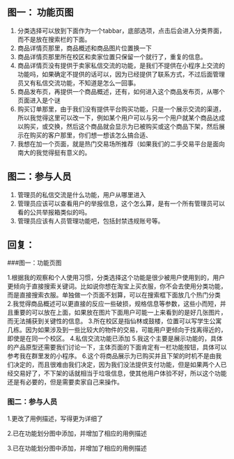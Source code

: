 ## 图一： 功能页图

1. 分类选择可以放到下面作为一个tabbar，底部选项，点击后会进入分类界面，而不是放在搜索栏的下面。
2. 商品详情页那里，商品概述和商品图片位置换一下
3. 商品详情页那里所在校区和卖家位置只保留一个就行了，重复的信息。
4. 商品详情页没有提供于卖家私信交流的功能，是我们不提供在小程序上交流的功能吗，如果确定不提供的话可以，因为已经提供了联系方式，不过后面管理员又有私信交流功能，不知道是怎么一回事。
5. 商品发布页，再提供一个商品概述，还有，如何进入这个商品发布页，从哪个页面进入是个谜
6. 购买订单那里，由于我们没有提供平台购买功能，只是一个展示交流的渠道，所以我觉得这里可以改一下，例如某个用户可以与另一个用户就某个商品达成以购买，或交换，然后这个商品就会显示为已被购买或这个商品下架，然后展示在购买的客户那里，你们想一想该怎么搞合适、
7. 我想在加一个页面，就是热门交易场所推荐（如果我们的二手交易平台是面向南大的我觉得挺有意义的。



## 图二：参与人员 

1. 管理员的私信交流是什么功能，用户从哪里进入
2. 管理员应该可以查看用户的举报信息，这个怎么算，是有一个所有管理员可以看的公共举报箱类似的吗。
3. 管理员应该有人员管理功能吧，包括封禁违规账号等。



## 回复：


###图一：功能页图

1.根据我的观察和个人使用习惯，分类选择这个功能是很少被用户使用到的，用户更倾向于直接搜索关键词。比如说你想在淘宝上买衣服，你不会去使用分类功能，而是直接搜索衣服。单独做一个页面不划算，可以在搜索框下面放几个热门分类
2.我觉得商品概述可以更直接的反应一些破损，规格信息等参数，这些小而短，并且重要的可以放在上面，如果放在图片下面用户可能一上来看到的是好几张图片，而无法捕获到关键性的信息。
3.所在校区是指仙林或鼓楼，位置可以写学生公寓几栋。因为如果涉及到一些比较大的物件的交易，可能用户更倾向于找离得近的，即使是在同一个校区。
4.私信交流功能已添加
5.我这个主要是展示功能的，具体的产品原型还需要我们讨论一下，主体页面的下面肯定有一栏功能按钮，具体可以参考我在群里发的小程序。
6.这个将商品展示为已购买并且下架的时机不是由我们决定的，而且很难由我们决定，因为我们没法提供支付功能，但是如果两个人已经交易好了，不下架的话就相当于垃圾信息，使其他用户体验不好，所以这个功能还是有必要的，但是需要卖家自己来操作。

### 图二：参与人员

1.更改了用例描述，写得更为详细了

2.已在功能划分图中添加，并增加了相应的用例描述

3.已在功能划分图中添加，并增加了相应的用例描述



